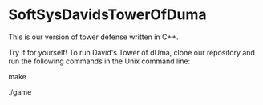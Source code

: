 # SoftSysDavidsTowerOfDuma

This is our version of tower defense written in C++.

Try it for yourself! To run David's Tower of dUma, clone our repository and run the following commands in the Unix command line:

make

./game
